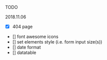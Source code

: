 
TODO

2018.11.06

- [x] 404 page
- [] font awesome icons
- [] set elements style (i.e. form input size(s))
- [] date format
- [] datatable

